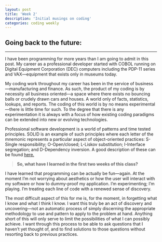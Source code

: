 ```yaml
---
layout: post
title: 'Week 2'
description: 'Initial musings on coding'
categories: coding weekly
---
```


## Going back to the future:
---


I have been programming for more years than I am going to admit in this post.  My career as a professional developer started with COBOL running on Digital Equipment Corporation (DEC) computers including the PDP-11 series and VAX—equipment that exists only in museums today.

My coding work throughout my career has been in the service of business—manufacturing and finance.  As such, the product of my coding is by necessity all business oriented—a space where there exists no bouncing balls or crudely drawn cars and houses.  A world only of facts, statistics, lookups, and reports.  The coding of this world is by no means experimental—there is little time for such.  To the degree that there is any experimentation it is always with a focus of how existing coding paradigms can be extended into new or evolving technologies.  

Professional software development is a world of patterns and time tested principles.  SOLID is an example of such principles where each letter of the mnemonic represents a particular aspect of object-oriented practices: S-Single responsibility; O-Open/closed; L-Liskov substitution; I-Interface segregation; and D-Dependency inversion.  A good description of these can be found [here.](https://scotch.io/bar-talk/s-o-l-i-d-the-first-five-principles-of-object-oriented-design)

> **So, what have I learned in the first two weeks of this class?**

I have learned that programming can be actually be fun—again.  At the moment I’m not worrying about aesthetics or how the user will interact with my software or how to dummy-proof my application.  I’m experimenting; I’m playing.  I’m treating each line of code with a renewed sense of discovery.  

The most difficult aspect of this for me is, for the moment, in forgetting what I know and what I think I know.  I want this truly be an act of discovery and uncovering—not an automatic process of simply discerning the appropriate methodology to use and pattern to apply to the problem at hand.  Anything short of this will only serve to limit the possibilities of what I can possibly achieve.  I want through this process to be able to ask questions that I haven’t yet thought of, and to find solutions to those questions without resorting back to previous practices.  


